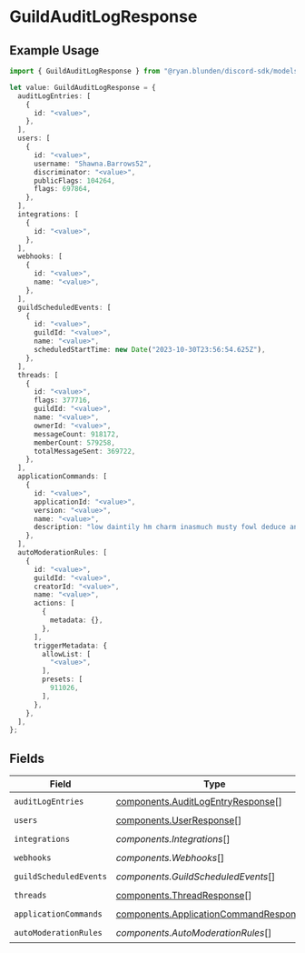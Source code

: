 # GuildAuditLogResponse

## Example Usage

```typescript
import { GuildAuditLogResponse } from "@ryan.blunden/discord-sdk/models/components";

let value: GuildAuditLogResponse = {
  auditLogEntries: [
    {
      id: "<value>",
    },
  ],
  users: [
    {
      id: "<value>",
      username: "Shawna.Barrows52",
      discriminator: "<value>",
      publicFlags: 104264,
      flags: 697864,
    },
  ],
  integrations: [
    {
      id: "<value>",
    },
  ],
  webhooks: [
    {
      id: "<value>",
      name: "<value>",
    },
  ],
  guildScheduledEvents: [
    {
      id: "<value>",
      guildId: "<value>",
      name: "<value>",
      scheduledStartTime: new Date("2023-10-30T23:56:54.625Z"),
    },
  ],
  threads: [
    {
      id: "<value>",
      flags: 377716,
      guildId: "<value>",
      name: "<value>",
      ownerId: "<value>",
      messageCount: 918172,
      memberCount: 579258,
      totalMessageSent: 369722,
    },
  ],
  applicationCommands: [
    {
      id: "<value>",
      applicationId: "<value>",
      version: "<value>",
      name: "<value>",
      description: "low daintily hm charm inasmuch musty fowl deduce anenst",
    },
  ],
  autoModerationRules: [
    {
      id: "<value>",
      guildId: "<value>",
      creatorId: "<value>",
      name: "<value>",
      actions: [
        {
          metadata: {},
        },
      ],
      triggerMetadata: {
        allowList: [
          "<value>",
        ],
        presets: [
          911026,
        ],
      },
    },
  ],
};
```

## Fields

| Field                                                                                            | Type                                                                                             | Required                                                                                         | Description                                                                                      |
| ------------------------------------------------------------------------------------------------ | ------------------------------------------------------------------------------------------------ | ------------------------------------------------------------------------------------------------ | ------------------------------------------------------------------------------------------------ |
| `auditLogEntries`                                                                                | [components.AuditLogEntryResponse](../../models/components/auditlogentryresponse.md)[]           | :heavy_check_mark:                                                                               | N/A                                                                                              |
| `users`                                                                                          | [components.UserResponse](../../models/components/userresponse.md)[]                             | :heavy_check_mark:                                                                               | N/A                                                                                              |
| `integrations`                                                                                   | *components.Integrations*[]                                                                      | :heavy_check_mark:                                                                               | N/A                                                                                              |
| `webhooks`                                                                                       | *components.Webhooks*[]                                                                          | :heavy_check_mark:                                                                               | N/A                                                                                              |
| `guildScheduledEvents`                                                                           | *components.GuildScheduledEvents*[]                                                              | :heavy_check_mark:                                                                               | N/A                                                                                              |
| `threads`                                                                                        | [components.ThreadResponse](../../models/components/threadresponse.md)[]                         | :heavy_check_mark:                                                                               | N/A                                                                                              |
| `applicationCommands`                                                                            | [components.ApplicationCommandResponse](../../models/components/applicationcommandresponse.md)[] | :heavy_check_mark:                                                                               | N/A                                                                                              |
| `autoModerationRules`                                                                            | *components.AutoModerationRules*[]                                                               | :heavy_check_mark:                                                                               | N/A                                                                                              |